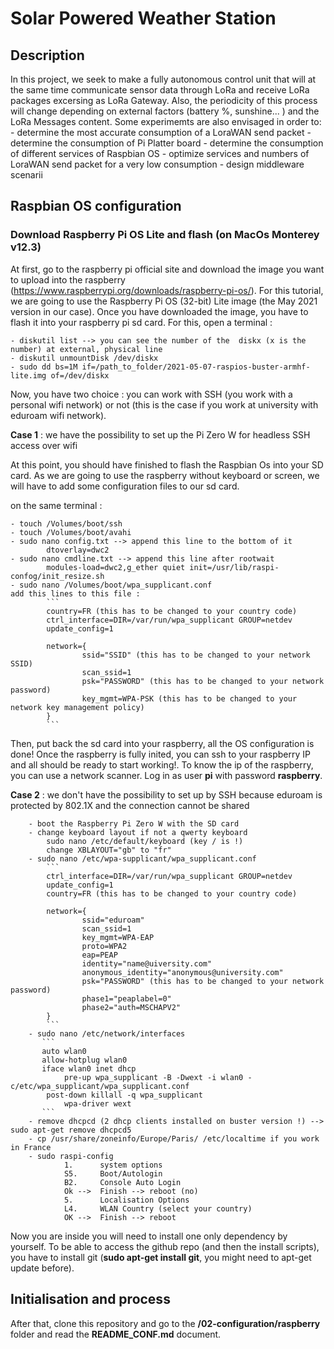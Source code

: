 # Solar Powered Weather Station

## Description
In this project, we seek to make a fully autonomous control unit that will at the same time communicate sensor data through LoRa and receive LoRa packages excersing as LoRa Gateway. Also, the periodicity of this process will change depending on external factors (battery %, sunshine... ) and the LoRa Messages content. Some experimemts are also envisaged in order to:
        - determine the most accurate consumption of a LoraWAN send packet
        - determine the consumption of Pi Platter board
        - determine the consumption of different services of Raspbian OS
        - optimize services and numbers of LoraWAN send packet for a very low consumption
        - design middleware scenarii

## Raspbian OS configuration 

### Download Raspberry Pi OS Lite and flash (on MacOs Monterey v12.3)

At first, go to the raspberry pi official site and download the image you want to upload into the raspberry (https://www.raspberrypi.org/downloads/raspberry-pi-os/). For this tutorial, we are going to use the Raspberry Pi OS (32-bit) Lite image (the May 2021 version in our case). Once you have downloaded the image, you have to flash it into your raspberry pi sd card. For this, open 
a terminal :

    - diskutil list --> you can see the number of the  diskx (x is the number) at external, physical line
    - diskutil unmountDisk /dev/diskx
    - sudo dd bs=1M if=/path_to_folder/2021-05-07-raspios-buster-armhf-lite.img of=/dev/diskx

Now, you have two choice : you can work with SSH (you work with a personal wifi network) or not (this is the case if you work at university with eduroam wifi network).

**Case 1** : we have the possibility to set up the Pi Zero W for headless SSH access over wifi

At this point, you should have finished to flash the Raspbian Os into your SD card. As we are going to use the raspberry without keyboard or screen, we will have to add some configuration files to our sd card.

on the same terminal :

    - touch /Volumes/boot/ssh                   
    - touch /Volumes/boot/avahi
    - sudo nano config.txt --> append this line to the bottom of it
            dtoverlay=dwc2
    - sudo nano cmdline.txt --> append this line after rootwait
            modules-load=dwc2,g_ether quiet init=/usr/lib/raspi-confog/init_resize.sh
    - sudo nano /Volumes/boot/wpa_supplicant.conf
    add this lines to this file :
            ```
            country=FR (this has to be changed to your country code)
            ctrl_interface=DIR=/var/run/wpa_supplicant GROUP=netdev
            update_config=1

            network={
                    ssid="SSID" (this has to be changed to your network SSID)
                    scan_ssid=1
                    psk="PASSWORD" (this has to be changed to your network password)
                    key_mgmt=WPA-PSK (this has to be changed to your network key management policy)
            }
            ```

Then, put back the sd card into your raspberry, all the OS configuration is done!
Once the raspberry is fully inited, you can ssh to your raspberry IP and all should be ready to start working!. To know the ip of the raspberry, you can use a network scanner. Log in as user **pi** with password **raspberry**.

**Case 2** : we don't have the possibility to set up by SSH because eduroam is protected by 802.1X and the connection cannot be shared

        - boot the Raspberry Pi Zero W with the SD card
        - change keyboard layout if not a qwerty keyboard
            sudo nano /etc/default/keyboard (key / is !)
            change XBLAYOUT="gb" to "fr"
        - sudo nano /etc/wpa-supplicant/wpa_supplicant.conf
            ```
            ctrl_interface=DIR=/var/run/wpa_supplicant GROUP=netdev
            update_config=1
            country=FR (this has to be changed to your country code)

            network={
                    ssid="eduroam"
                    scan_ssid=1
                    key_mgmt=WPA-EAP
                    proto=WPA2
                    eap=PEAP
                    identity="name@uiversity.com"
                    anonymous_identity="anonymous@university.com"
                    psk="PASSWORD" (this has to be changed to your network password)
                    phase1="peaplabel=0"
                    phase2="auth=MSCHAPV2"
            }
            ```
        - sudo nano /etc/network/interfaces
           ```
           auto wlan0
           allow-hotplug wlan0
           iface wlan0 inet dhcp
                pre-up wpa_supplicant -B -Dwext -i wlan0 -c/etc/wpa_supplicant/wpa_supplicant.conf
	        post-down killall -q wpa_supplicant
                wpa-driver wext
           ```
        - remove dhcpcd (2 dhcp clients installed on buster version !) --> sudo apt-get remove dhcpcd5
        - cp /usr/share/zoneinfo/Europe/Paris/ /etc/localtime if you work in France
        - sudo raspi-config
                1.      system options
                S5.     Boot/Autologin
                B2.     Console Auto Login
                Ok -->  Finish --> reboot (no)
                5.      Localisation Options
                L4.     WLAN Country (select your country)
                OK -->  Finish --> reboot
                
Now you are inside you will need to install one only dependency by yourself. To be able to access the github repo (and then the install scripts), you have to install git (**sudo apt-get install git**, you might need to apt-get update before).

## Initialisation and process

After that, clone this repository and go to the **/02-configuration/raspberry** folder and read the **README_CONF.md** document.